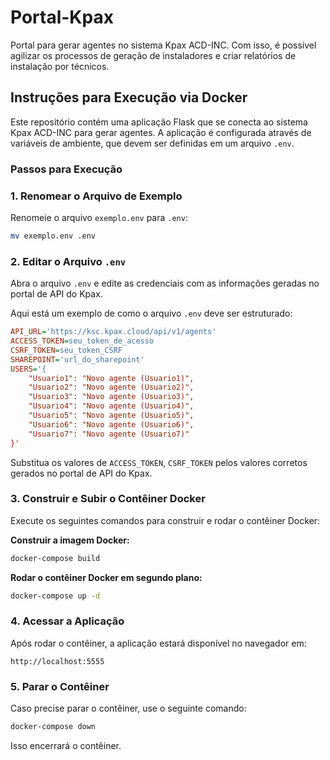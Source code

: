 
# Portal-Kpax

Portal para gerar agentes no sistema Kpax ACD-INC. Com isso, é possível agilizar os processos de geração de instaladores e criar relatórios de instalação por técnicos.

## Instruções para Execução via Docker

Este repositório contém uma aplicação Flask que se conecta ao sistema Kpax ACD-INC para gerar agentes. A aplicação é configurada através de variáveis de ambiente, que devem ser definidas em um arquivo `.env`.

### Passos para Execução

### 1. Renomear o Arquivo de Exemplo

Renomeie o arquivo `exemplo.env` para `.env`:

```bash
mv exemplo.env .env
```

### 2. Editar o Arquivo `.env`

Abra o arquivo `.env` e edite as credenciais com as informações geradas no portal de API do Kpax.

Aqui está um exemplo de como o arquivo `.env` deve ser estruturado:

```ini
API_URL='https://ksc.kpax.cloud/api/v1/agents'
ACCESS_TOKEN=seu_token_de_acesso
CSRF_TOKEN=seu_token_CSRF
SHAREPOINT='url_do_sharepoint'
USERS='{
    "Usuario1": "Novo agente (Usuario1)",
    "Usuario2": "Novo agente (Usuario2)",
    "Usuario3": "Novo agente (Usuario3)",
    "Usuario4": "Novo agente (Usuario4)",
    "Usuario5": "Novo agente (Usuario5)",
    "Usuario6": "Novo agente (Usuario6)",
    "Usuario7": "Novo agente (Usuario7)"
}'
```

Substitua os valores de `ACCESS_TOKEN`, `CSRF_TOKEN` pelos valores corretos gerados no portal de API do Kpax.

### 3. Construir e Subir o Contêiner Docker

Execute os seguintes comandos para construir e rodar o contêiner Docker:

**Construir a imagem Docker:**

```bash
docker-compose build
```

**Rodar o contêiner Docker em segundo plano:**

```bash
docker-compose up -d
```

### 4. Acessar a Aplicação

Após rodar o contêiner, a aplicação estará disponível no navegador em:

```
http://localhost:5555
```

### 5. Parar o Contêiner

Caso precise parar o contêiner, use o seguinte comando:

```bash
docker-compose down
```

Isso encerrará o contêiner.
